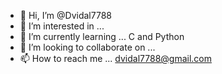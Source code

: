 - 👋 Hi, I’m @Dvidal7788
- 👀 I’m interested in ...
- 🌱 I’m currently learning ... C and Python
- 💞️ I’m looking to collaborate on ...
- 📫 How to reach me ... dvidal7788@gmail.com

<!---
Dvidal7788/Dvidal7788 is a ✨ special ✨ repository because its `README.md` (this file) appears on your GitHub profile.
You can click the Preview link to take a look at your changes.
--->
